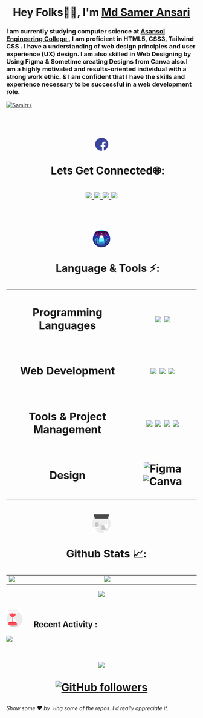 <h1 align="center" >Hey Folks👋🏻, I'm <a href="https://www.linkedin.com/in/mrsamirr/" target="_blank"> Md Samer Ansari </a></h1>
<h3>I am currently studying computer science at <a href="http://www.aecwb.edu.in/" target="_blank"> Asansol Engineering College </a>,  I am proficient in HTML5, CSS3, Tailwind CSS . I have a understanding of web design principles and user experience (UX) design. I am also skilled in Web Designing by Using Figma & Sometime creating Designs from Canva also.I am a highly motivated and results-oriented individual with a strong work ethic. & I am confident that I have the skills and experience necessary to be successful in a web development role.</h3>
















<p align="left"> <a href="https://twitter.com/iamsamirr_" target="blank"><img src="https://img.shields.io/twitter/follow/iamsamirr_?logo=twitter&style=for-the-badge&color=008FF5&labelColor=ffffff" height="20px" alt="Samirr⚡" /></a> </p>













   <br>

<h1 align=center>

<img src="https://raw.githubusercontent.com/Suvraneel/Suvraneel/master/res/social.gif" height="35" width= auto>

&nbsp;&nbsp;&nbsp;&nbsp; Lets Get Connected🌐:

   <a href="https://www.linkedin.com/in/mrsamirr/" target="_blank">
 <img  align="center" width="28px" src="https://cdn.pixabay.com/photo/2017/08/22/11/56/linked-in-2668700_1280.png" />

</a>
 

<a href="https://twitter.com/iamsamirr_" target="_blank">

  <img  align="center" width="28px" src="https://as1.ftcdn.net/v2/jpg/03/20/88/34/1000_F_320883488_PMmkQget359WtY6foB1xFN3Wcvus6WTM.jpg" />

</a>

<a href="mailto:smaitykhan@gmail.com">

  <img align="center" width="26px" src="https://logodownload.org/wp-content/uploads/2018/03/gmail-logo-16.png" />

</a>

<a href="http://bento.me/samir" target="_blank">

  <img align="center" width="26px" src="https://creatorspace.imgix.net/users/clc4w34xr00lfju0yz7hwvcfp/E4O6bTcBeQCAicYg-5hn0oo.jpg?w=300&h=300" />

</a>

<br>


   




<br>

<h1 align=center>

<img src="https://raw.githubusercontent.com/Suvraneel/Suvraneel/master/res/ufo.gif" height="50" width= auto>

&nbsp;&nbsp;&nbsp;&nbsp; Language & Tools ⚡: 
<table>
<tr>
<td><h4>Programming Languages</h4></td>
<td><img src="https://img.shields.io/badge/C-black?style=for-the-badge&logo=c&labelColor=blue&color=white" />
     <img src="https://img.shields.io/badge/Python-black?style=for-the-badge&logo=Python&labelColor=white&color=blue" />
</td></tr>
<tr>
<td><h4>Web Development</h4></td>
<td><img src="https://img.shields.io/badge/HTML5-red?style=for-the-badge&logo=html5&labelColor=white&color=E34F26"/>
<img src="https://img.shields.io/badge/CSS3-white?style=for-the-badge&logo=css3&logoColor=1572B6&labelColor=white&color=1572B6" />
<img src="https://img.shields.io/badge/Tailwind%20CSS-white?style=for-the-badge&logo=tailwindcss&labelColor=white&color=1CA1B8"/></a>
</td></tr>
<tr>
<td><h4>Tools & Project Management</h4></td>
<td><img src="https://img.shields.io/badge/Git-red?style=for-the-badge&logo=git&labelColor=white&color=red"/>
<img src="https://img.shields.io/badge/GitHub-black?style=for-the-badge&logo=github&labelColor=black&color=181717"/>
<img src="https://img.shields.io/badge/VSCode-cyan?style=for-the-badge&logo=visual%20studio%20code&labelColor=00497a&color=007ACC"/>
   <img src="https://img.shields.io/badge/Netlify-32e6e2?style=for-the-badge&logo=netlify&labelColor=black&color=32e6e2"/>
</td>  
  </tr>  
  <tr>
<td><h4>Design</h4></td>
<td>
<img alt="Figma" src="https://img.shields.io/badge/figma-%23F24E1E.svg?style=for-the-badge&logo=figma&logoColor=white" /> 
<img alt="Canva" src="https://img.shields.io/badge/Canva-%2300C4CC.svg?style=for-the-badge&logo=Canva&logoColor=white"/>
 </td></tr>
</table>






<h1 align=center>

<img src="https://raw.githubusercontent.com/Suvraneel/Suvraneel/master/res/laptop.gif" height="50" width= auto>

&nbsp;&nbsp;&nbsp;&nbsp;Github Stats 📈:<br></h2>

<table>

<tr>

<td>

<img src="https://github-readme-stats.vercel.app/api?username=mrsamirr&include_all_commits=true&count_private=true&show_icons=true&line_height=20&theme=vision-friendly-dark&border_radius=20"/>

<td align="center" width="500px"><img src="https://github-readme-stats.vercel.app/api/top-langs?username=mrsamirr&show_icons=true&locale=en&layout=compact&theme=vision-friendly-dark&border_radius=20" />

</td>

</tr>



</table>

<p align="center">

<img align="center" src="https://github-readme-streak-stats.herokuapp.com?user=Mrsamirr&theme=vision-friendly-dark&border_radius=20&date_format=j%20M%5B%20Y%5D" />

</p>
<h2 align="left">
<img src="https://raw.githubusercontent.com/Suvraneel/Suvraneel/master/res/hourglass1.gif" height="50" width= auto>
&nbsp;&nbsp;&nbsp;&nbsp;
Recent Activity :
<br></h2>


<img src="https://github-readme-activity-graph.vercel.app/graph?username=mrsamirr&bg_color=000000&line=ffb812&area=true&color=8135fc&hide_border=true&hide_title=true">





<h1 align=center>

<!--START_SECTION:waka-->
  [![](https://visitcount.itsvg.in/api?id=Mrsamirr&label=Stalkers%20%F0%9F%91%80&color=12&icon=0&pretty=true)](https://visitcount.itsvg.in)

[![GitHub followers](https://img.shields.io/github/followers/mrsamirr.svg?style=social&label=Followers🌟)](https://github.com/Mrsamirr?tab=followers)




 ###### Show some ❤️ by ⭐ing some of the repos. I'd really appreciate it.
